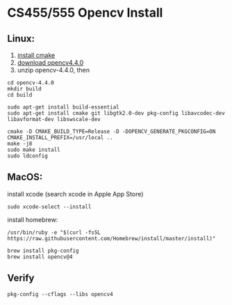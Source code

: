 # CS455/555 Opencv Install

## Linux:
  1. [install cmake](https://cgold.readthedocs.io/en/latest/first-step/installation.html)
  2. [download opencv4.4.0](https://sourceforge.net/projects/opencvlibrary/files/4.4.0/OpenCV%204.4.0.zip/download)
  3. unzip opencv-4.4.0, then
```
cd opencv-4.4.0
mkdir build 
cd build
```
```
sudo apt-get install build-essential
sudo apt-get install cmake git libgtk2.0-dev pkg-config libavcodec-dev libavformat-dev libswscale-dev
```

```
cmake -D CMAKE_BUILD_TYPE=Release -D -DOPENCV_GENERATE_PKGCONFIG=ON CMAKE_INSTALL_PREFIX=/usr/local ..
make -j8
sudo make install
sudo ldconfig
```
## MacOS:
install xcode (search xcode in Apple App Store)
```
sudo xcode-select --install
```
install homebrew: 
```
/usr/bin/ruby -e "$(curl -fsSL https://raw.githubusercontent.com/Homebrew/install/master/install)"
```
```
brew install pkg-config
brew install opencv@4
```

## Verify
```
pkg-config --cflags --libs opencv4
```


